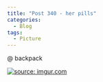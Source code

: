 ```yaml
---
title: "Post 340 - her pills"
categories:
  - Blog
tags:
  - Picture
---
```


@ backpack


<a href="https://imgur.com/AgU4mzq"><img src="https://i.imgur.com/AgU4mzq.jpg" title="source: imgur.com" /></a>


<script src="https://utteranc.es/client.js"
        repo="serendipityinlife/serendipityinlife.github.io"
        issue-term="pathname"
        theme="github-light"
        crossorigin="anonymous"
        async>
</script>


